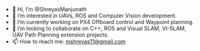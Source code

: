 - 👋 Hi, I’m @ShreyasManjunath
- 👀 I’m interested in UAVs, ROS and Computer Vision development.
- 🌱 I’m currently working on PX4 Offboard control and Waypoint planning.
- 💞️ I’m looking to collaborate on C++, ROS and Visual SLAM, VI-SLAM, UAV Path Planning extension projects.
- 📫 How to reach me: mshreyas11@gmail.com

<!---
ShreyasManjunath/ShreyasManjunath is a ✨ special ✨ repository because its `README.md` (this file) appears on your GitHub profile.
You can click the Preview link to take a look at your changes.
--->

